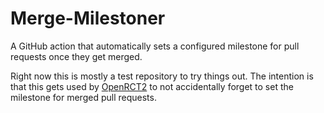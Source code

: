 # Merge-Milestoner
A GitHub action that automatically sets a configured milestone for pull requests once they get merged.

Right now this is mostly a test repository to try things out. The intention is that this gets used by [OpenRCT2](https://github.com/OpenRCT2/OpenRCT2) to not accidentally forget to set the milestone for merged pull requests.

<!-- TODO: Add example on how to use this -->
